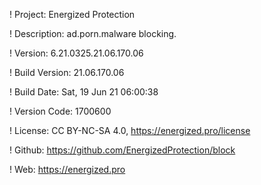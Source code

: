 ! Project: Energized Protection

! Description: ad.porn.malware blocking.

! Version: 6.21.0325.21.06.170.06

! Build Version: 21.06.170.06

! Build Date: Sat, 19 Jun 21 06:00:38

! Version Code: 1700600

! License: CC BY-NC-SA 4.0, https://energized.pro/license

! Github: https://github.com/EnergizedProtection/block

! Web: https://energized.pro
